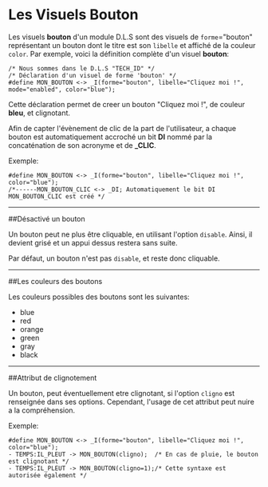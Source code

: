 # Les Visuels Bouton

Les visuels **bouton** d'un module D.L.S sont des visuels de `forme`="bouton" représentant un bouton dont le titre est son `libelle`
et affiché de la couleur `color`.
Par exemple, voici la définition complète d'un visuel **bouton**:

    /* Nous sommes dans le D.L.S "TECH_ID" */
    /* Déclaration d'un visuel de forme 'bouton' */
    #define MON_BOUTON <-> _I(forme="bouton", libelle="Cliquez moi !", mode="enabled", color="blue");

Cette déclaration permet de creer un bouton "Cliquez moi !", de couleur **bleu**, et clignotant.

Afin de capter l'évènement de clic de la part de l'utilisateur,
a chaque bouton est automatiquement accroché un bit **DI** nommé par la concaténation de son acronyme et de **_CLIC**.

Exemple:

    #define MON_BOUTON <-> _I(forme="bouton", libelle="Cliquez moi !", color="blue");
    /*------MON_BOUTON_CLIC <-> _DI; Automatiquement le bit DI MON_BOUTON_CLIC est créé */


---
##Désactivé un bouton

Un bouton peut ne plus être cliquable, en utilisant l'option `disable`.
Ainsi, il devient grisé et un appui dessus restera sans suite.

Par défaut, un bouton n'est pas `disable`, et reste donc cliquable.

---
##Les couleurs des boutons

Les couleurs possibles des boutons sont les suivantes:

* blue
* red
* orange
* green
* gray
* black

---
##Attribut de clignotement

Un bouton, peut éventuellement etre clignotant, si l'option `cligno` est renseignée dans ses options.
Cependant, l'usage de cet attribut peut nuire a la compréhension.

Exemple:

    #define MON_BOUTON <-> _I(forme="bouton", libelle="Cliquez moi !", color="blue");
    - TEMPS:IL_PLEUT -> MON_BOUTON(cligno);  /* En cas de pluie, le bouton est clignotant */
    - TEMPS:IL_PLEUT -> MON_BOUTON(cligno=1);/* Cette syntaxe est autorisée également */
